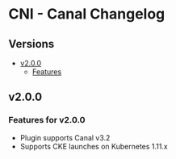 # CNI - Canal Changelog

## Versions

- [v2.0.0](#v200)
  - [Features](#features-for-v200)

## v2.0.0

### Features for v2.0.0

* Plugin supports Canal v3.2
* Supports CKE launches on Kubernetes 1.11.x
